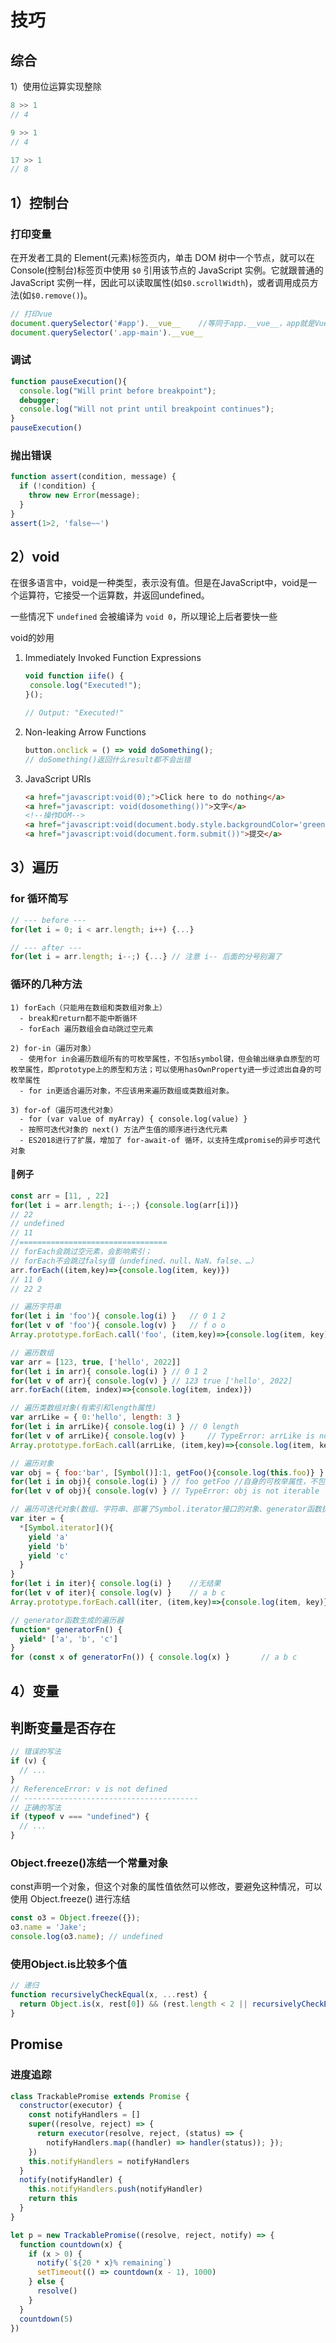 # 技巧

## 综合

1）使用位运算实现整除

```js
8 >> 1
// 4

9 >> 1
// 4

17 >> 1
// 8
```



## 1）控制台

### 打印变量

在开发者工具的 Element(元素)标签页内，单击 DOM 树中一个节点，就可以在 Console(控制台)标签页中使用 `$0` 引用该节点的 JavaScript 实例。它就跟普通的 JavaScript 实例一样，因此可以读取属性(如`$0.scrollWidth`)，或者调用成员方法(如`$0.remove()`)。

```js
// 打印vue
document.querySelector('#app').__vue__    //等同于app.__vue__，app就是Vue的实例,root
document.querySelector('.app-main').__vue__
```

### 调试

```js
function pauseExecution(){
  console.log("Will print before breakpoint");
  debugger;
  console.log("Will not print until breakpoint continues");
}
pauseExecution()
```

### 抛出错误

```js
function assert(condition, message) {
  if (!condition) {
    throw new Error(message);
  }
}
assert(1>2, 'false~~')
```

## 2）void

在很多语言中，void是一种类型，表示没有值。但是在JavaScript中，void是一个运算符，它接受一个运算数，并返回undefined。

一些情况下 `undefined` 会被编译为 `void 0`，所以理论上后者要快一些

void的妙用

1. Immediately Invoked Function Expressions
  
   ```js
   void function iife() {
    console.log("Executed!");
   }();
   
   // Output: "Executed!"
   ```

2. Non-leaking Arrow Functions
  
   ```js
   button.onclick = () => void doSomething();
   // doSomething()返回什么result都不会出错
   ```

3. JavaScript URIs
  
   ```html
   <a href="javascript:void(0);">Click here to do nothing</a>
   <a href="javascript: void(dosomething())">文字</a>
   <!--操作DOM-->
   <a href="javascript:void(document.body.style.backgroundColor='green');">Click here for green background</a>
   <a href="javascript:void(document.form.submit())">提交</a>
   ```

## 3）遍历

### for 循环简写

```js
// --- before ---
for(let i = 0; i < arr.length; i++) {...}

// --- after ---
for(let i = arr.length; i--;) {...} // 注意 i-- 后面的分号别漏了
```

### 循环的几种方法

```
1) forEach（只能用在数组和类数组对象上）
  - break和return都不能中断循环
  - forEach 遍历数组会自动跳过空元素

2) for-in（遍历对象）
  - 使用for in会遍历数组所有的可枚举属性，不包括symbol键，但会输出继承自原型的可枚举属性，即prototype上的原型和方法；可以使用hasOwnProperty进一步过滤出自身的可枚举属性
  - for in更适合遍历对象，不应该用来遍历数组或类数组对象。

3) for-of（遍历可迭代对象）
  - for (var value of myArray) { console.log(value) }
  - 按照可迭代对象的 next() 方法产生值的顺序进行迭代元素
  - ES2018进行了扩展，增加了 for-await-of 循环，以支持生成promise的异步可迭代对象
```

#### 🌰例子

```js
const arr = [11, , 22]
for(let i = arr.length; i--;) {console.log(arr[i])}
// 22
// undefined
// 11
//=================================
// forEach会跳过空元素，会影响索引；
// forEach不会跳过falsy值（undefined、null、NaN、false、…）
arr.forEach((item,key)=>{console.log(item, key)})
// 11 0
// 22 2
```

```js
// 遍历字符串
for(let i in 'foo'){ console.log(i) }	// 0 1 2
for(let v of 'foo'){ console.log(v) }	// f o o
Array.prototype.forEach.call('foo', (item,key)=>{console.log(item, key)})	// f 0 o 1 o 2

// 遍历数组
var arr = [123, true, ['hello', 2022]]
for(let i in arr){ console.log(i) }	// 0 1 2
for(let v of arr){ console.log(v) }	// 123 true ['hello', 2022]
arr.forEach((item, index)=>{console.log(item, index)})

// 遍历类数组对象(有索引和length属性)
var arrLike = { 0:'hello', length: 3 }
for(let i in arrLike){ console.log(i) }	// 0 length
for(let v of arrLike){ console.log(v) }		// TypeError: arrLike is not iterable
Array.prototype.forEach.call(arrLike, (item,key)=>{console.log(item, key)})	// hello 0

// 遍历对象
var obj = { foo:'bar', [Symbol()]:1, getFoo(){console.log(this.foo)} }
for(let i in obj){ console.log(i) }	// foo getFoo //自身的可枚举属性，不包括symbol键，但会输出继承自原型的可枚举属性
for(let v of obj){ console.log(v) }	// TypeError: obj is not iterable

// 遍历可迭代对象(数组、字符串、部署了Symbol.iterator接口的对象、generator函数执行结果、matchAll匹配结果、…)
var iter = {
  *[Symbol.iterator](){
    yield 'a'
    yield 'b'
    yield 'c'
  }
}
for(let i in iter){ console.log(i) }	//无结果
for(let v of iter){ console.log(v) }	// a b c
Array.prototype.forEach.call(iter, (item,key)=>{console.log(item, key)})	//无结果

// generator函数生成的遍历器
function* generatorFn() {
  yield* ['a', 'b', 'c']
}
for (const x of generatorFn()) { console.log(x) }		// a b c
```



## 4）变量

## 判断变量是否存在

```js
// 错误的写法
if (v) {
  // ...
}
// ReferenceError: v is not defined
// ---------------------------------------
// 正确的写法
if (typeof v === "undefined") {
  // ...
}
```

### Object.freeze()冻结一个常量对象

const声明一个对象，但这个对象的属性值依然可以修改，要避免这种情况，可以使用 Object.freeze() 进行冻结

```js
const o3 = Object.freeze({});
o3.name = 'Jake';
console.log(o3.name); // undefined
```

### 使用Object.is比较多个值

```js
// 递归
function recursivelyCheckEqual(x, ...rest) {
  return Object.is(x, rest[0]) && (rest.length < 2 || recursivelyCheckEqual(...rest));
}
```



## Promise

### 进度追踪

```js
class TrackablePromise extends Promise {
  constructor(executor) {
    const notifyHandlers = []
    super((resolve, reject) => {
      return executor(resolve, reject, (status) => {
        notifyHandlers.map((handler) => handler(status)); });
    })
    this.notifyHandlers = notifyHandlers
  }
  notify(notifyHandler) {
    this.notifyHandlers.push(notifyHandler)
    return this
  } 
}

let p = new TrackablePromise((resolve, reject, notify) => { 
  function countdown(x) {
    if (x > 0) {
      notify(`${20 * x}% remaining`)
      setTimeout(() => countdown(x - 1), 1000)
    } else {
      resolve()
    }
  }
  countdown(5)
})
```

